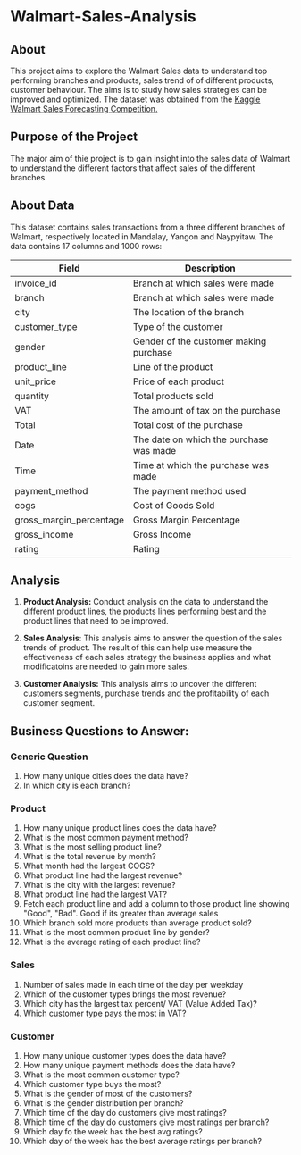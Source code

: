 # Walmart-Sales-Analysis

## About

This project aims to explore the Walmart Sales data to understand top performing branches and products, sales trend of of different products, customer behaviour. The aims is to study how sales strategies can be improved and optimized. The dataset was obtained from the [Kaggle Walmart Sales Forecasting Competition.](https://www.kaggle.com/competitions/walmart-recruiting-store-sales-forecasting/overview)

## Purpose of the Project

The major aim of thie project is to gain insight into the sales data of Walmart to understand the different factors that affect sales of the different branches.

## About Data

This dataset contains sales transactions from a three different branches of Walmart, respectively located in Mandalay, Yangon and Naypyitaw. The data contains 17 columns and 1000 rows:

|Field|Description|
|---|---|
|invoice_id|Branch at which sales were made|
|branch|Branch at which sales were made|
|city|The location of the branch|
|customer_type|Type of the customer|
|gender|Gender of the customer making purchase|
|product_line|Line of the product|
|unit_price|Price of each product|
|quantity|Total products sold|
|VAT|The amount of tax on the purchase|
|Total|Total cost of the purchase|
|Date|The date on which the purchase was made|
|Time|Time at which the purchase was made|
|payment_method|The payment method used|
|cogs|Cost of Goods Sold|
|gross_margin_percentage|Gross Margin Percentage|
|gross_income|Gross Income|
|rating|Rating|

## Analysis

1. **Product Analysis:** Conduct analysis on the data to understand the different product lines, the products lines performing best and the product lines that need to be improved.

2. **Sales Analysis**: This analysis aims to answer the question of the sales trends of product. The result of this can help use measure the effectiveness of each sales strategy the business applies and what modificatoins are needed to gain more sales.

3. **Customer Analysis:** This analysis aims to uncover the different customers segments, purchase trends and the profitability of each customer segment.


## Business Questions to Answer:

### Generic Question

1. How many unique cities does the data have?
2. In which city is each branch?


### Product

1. How many unique product lines does the data have?
2. What is the most common payment method?
3. What is the most selling product line?
4. What is the total revenue by month?
5. What month had the largest COGS?
6. What product line had the largest revenue?
7. What is the city with the largest revenue?
8. What product line had the largest VAT?
9. Fetch each product line and add a column to those product line showing "Good", "Bad". Good if its greater than average sales
10. Which branch sold more products than average product sold?
11. What is the most common product line by gender?
12. What is the average rating of each product line?

### Sales

1. Number of sales made in each time of the day per weekday
2. Which of the customer types brings the most revenue?
3. Which city has the largest tax percent/ VAT (Value Added Tax)?
4. Which customer type pays the most in VAT?

### Customer

1. How many unique customer types does the data have?
2. How many unique payment methods does the data have?
3. What is the most common customer type?
4. Which customer type buys the most?
5. What is the gender of most of the customers?
6. What is the gender distribution per branch?
7. Which time of the day do customers give most ratings?
8. Which time of the day do customers give most ratings per branch?
9. Which day fo the week has the best avg ratings?
10. Which day of the week has the best average ratings per branch?
